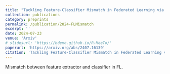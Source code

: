 ```yaml
---
title: "Tackling Feature-Classifier Mismatch in Federated Learning via Prompt-Driven Feature Transformation"
collection: publications
category: preprints
permalink: /publication/2024-FLMismatch
excerpt: ''
date: 2024-07-23
venue: 'Arxiv'
# slidesurl: 'https://bdemo.github.io/R-MeeTo/'
paperurl: 'https://arxiv.org/abs/2407.16139'
citation: 'Tackling Feature-Classifier Mismatch in Federated Learning via Prompt-Driven Feature Transformation. Arxiv. X. Wu, J. Niu, X. Liu, M.  Shi, G. Zhu, S. Tang.'
---
```


Mismatch between feature extractor and classifier in FL.